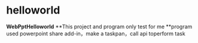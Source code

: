 # helloworld
**WebPptHelloworld**
**This project and program only test for me
**program used powerpoint share add-in，make a taskpan，call  api toperform task
